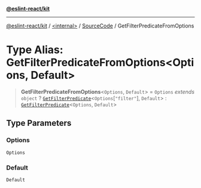 [**@eslint-react/kit**](../../../../README.md)

***

[@eslint-react/kit](../../../../README.md) / [\<internal\>](../../../README.md) / [SourceCode](../README.md) / GetFilterPredicateFromOptions

# Type Alias: GetFilterPredicateFromOptions\<Options, Default\>

> **GetFilterPredicateFromOptions**\<`Options`, `Default`\> = `Options` *extends* `object` ? [`GetFilterPredicate`](GetFilterPredicate.md)\<`Options`\[`"filter"`\], `Default`\> : [`GetFilterPredicate`](GetFilterPredicate.md)\<`Options`, `Default`\>

## Type Parameters

### Options

`Options`

### Default

`Default`

